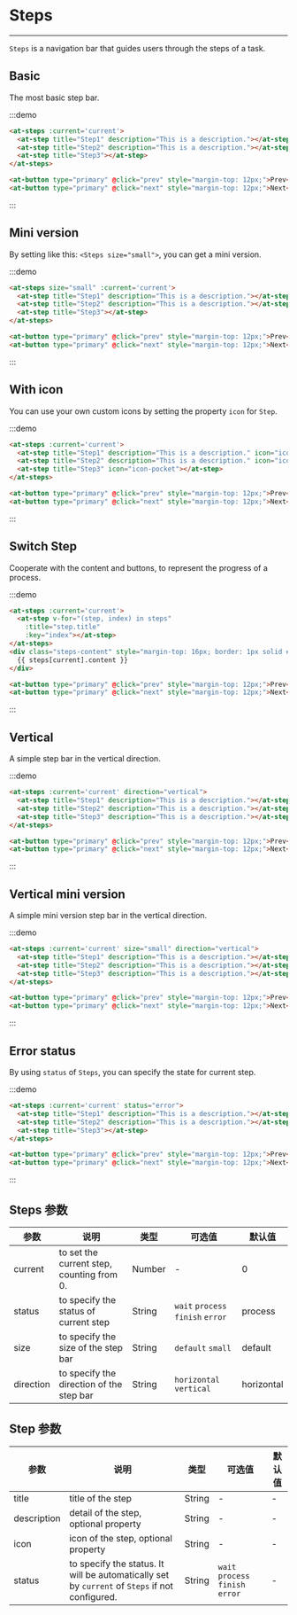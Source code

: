 
# Steps

---

`Steps` is a navigation bar that guides users through the steps of a task.

## Basic

The most basic step bar.

:::demo
```html
<at-steps :current='current'>
  <at-step title="Step1" description="This is a description."></at-step>
  <at-step title="Step2" description="This is a description."></at-step>
  <at-step title="Step3"></at-step>
</at-steps>

<at-button type="primary" @click="prev" style="margin-top: 12px;">Prev</at-button>
<at-button type="primary" @click="next" style="margin-top: 12px;">Next</at-button>
```
:::

## Mini version

By setting like this: `<Steps size="small">`, you can get a mini version.

:::demo
```html
<at-steps size="small" :current='current'>
  <at-step title="Step1" description="This is a description."></at-step>
  <at-step title="Step2" description="This is a description."></at-step>
  <at-step title="Step3"></at-step>
</at-steps>

<at-button type="primary" @click="prev" style="margin-top: 12px;">Prev</at-button>
<at-button type="primary" @click="next" style="margin-top: 12px;">Next</at-button>
```
:::

## With icon

You can use your own custom icons by setting the property `icon` for `Step`.

:::demo
```html
<at-steps :current='current'>
  <at-step title="Step1" description="This is a description." icon="icon-user"></at-step>
  <at-step title="Step2" description="This is a description." icon="icon-airplay"></at-step>
  <at-step title="Step3" icon="icon-pocket"></at-step>
</at-steps>

<at-button type="primary" @click="prev" style="margin-top: 12px;">Prev</at-button>
<at-button type="primary" @click="next" style="margin-top: 12px;">Next</at-button>
```
:::

## Switch Step

Cooperate with the content and buttons, to represent the progress of a process.

:::demo
```html
<at-steps :current='current'>
  <at-step v-for="(step, index) in steps"
    :title="step.title"
    :key="index"></at-step>
</at-steps>
<div class="steps-content" style="margin-top: 16px; border: 1px solid #e9e9e9; border-radius: 6px;background-color: #fafafa; min-height: 200px; text-align: center; padding-top:80px;">
  {{ steps[current].content }}
</div>

<at-button type="primary" @click="prev" style="margin-top: 12px;">Prev</at-button>
<at-button type="primary" @click="next" style="margin-top: 12px;">Next</at-button>
```
:::

## Vertical

A simple step bar in the vertical direction.

:::demo
```html
<at-steps :current='current' direction="vertical">
  <at-step title="Step1" description="This is a description."></at-step>
  <at-step title="Step2" description="This is a description."></at-step>
  <at-step title="Step3" description="This is a description."></at-step>
</at-steps>

<at-button type="primary" @click="prev" style="margin-top: 12px;">Prev</at-button>
<at-button type="primary" @click="next" style="margin-top: 12px;">Next</at-button>
```
:::

## Vertical mini version

A simple mini version step bar in the vertical direction.

:::demo
```html
<at-steps :current='current' size="small" direction="vertical">
  <at-step title="Step1" description="This is a description."></at-step>
  <at-step title="Step2" description="This is a description."></at-step>
  <at-step title="Step3" description="This is a description."></at-step>
</at-steps>

<at-button type="primary" @click="prev" style="margin-top: 12px;">Prev</at-button>
<at-button type="primary" @click="next" style="margin-top: 12px;">Next</at-button>
```
:::


## Error status

By using `status` of `Steps`, you can specify the state for current step.

:::demo
```html
<at-steps :current='current' status="error">
  <at-step title="Step1" description="This is a description."></at-step>
  <at-step title="Step2" description="This is a description."></at-step>
  <at-step title="Step3"></at-step>
</at-steps>

<at-button type="primary" @click="prev" style="margin-top: 12px;">Prev</at-button>
<at-button type="primary" @click="next" style="margin-top: 12px;">Next</at-button>
```
:::

## Steps 参数
| 参数      | 说明          | 类型      | 可选值                           | 默认值  |
|---------- |-------------- |---------- |--------------------------------  |-------- |
| current | to set the current step, counting from 0. | Number | - | 0 |
| status | to specify the status of current step | String | `wait` `process` `finish` `error` | process |
| size | to specify the size of the step bar | String | `default` `small` | default |
| direction | to specify the direction of the step bar | String | `horizontal` `vertical` | horizontal |


## Step 参数
| 参数      | 说明          | 类型      | 可选值                           | 默认值  |
|---------- |-------------- |---------- |--------------------------------  |-------- |
| title | title of the step | String | - | - |
| description | detail of the step, optional property | String | - | - |
| icon | icon of the step, optional property | String | - | - |
| status | to specify the status. It will be automatically set by `current` of `Steps` if not configured.  | String | `wait` `process` `finish` `error` | - |

<script>
  export default {
    data() {
      return {
        current: 0,
        steps: [{
          title: 'First',
          content: 'First-content'
        }, {
          title: 'Second',
          content: 'Second-content'
        }, {
          title: 'Last',
          content: 'Last-content'
        }]
      }
    },

    methods: {
      prev () {
        if (this.current-- <= 0)
          this.current = 0
      },
      next () {
        if (this.current++ >= 2)
          this.current = 2
      }
    }
  }
</script>
